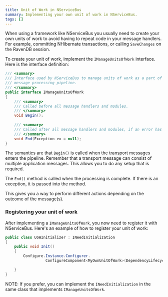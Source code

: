 ```yaml
---
title: Unit of Work in NServiceBus
summary: Implementing your own unit of work in NServiceBus.
tags: []
---
```


When using a framework like NServiceBus you usually need to create your own units of work to avoid having to repeat code in your message handlers. For example, committing NHibernate transactions, or calling `SaveChanges` on the RavenDB session.

To create your unit of work, implement the `IManageUnitsOfWork` interface. Here is the interface definition:

```C#
/// <summary>
/// Interface used by NServiceBus to manage units of work as a part of the
/// message processing pipeline.
/// </summary>
public interface IManageUnitsOfWork
{
    /// <summary>
    /// Called before all message handlers and modules.
    /// </summary>
    void Begin();
 
    /// <summary>
    /// Called after all message handlers and modules, if an error has occurred the exception will be passed.
    /// </summary>
    void End(Exception ex = null);
}
```

The semantics are that `Begin()` is called when the transport messages enters the pipeline. Remember that a transport message can consist of multiple application messages. This allows you to do any setup that is required. 

The `End()` method is called when the processing is complete. If there is an exception, it is passed into the method. 

This gives you a way to perform different actions depending on the outcome of the message(s).

### Registering your unit of work

After implementing a `IManageUnitsOfWork`, you now need to register it with NServiceBus. 
Here's an example of how to register your unit of work:  

```c#
public class UoWInitializer : INeedInitialization
{
    public void Init()
    {
        Configure.Instance.Configurer.
                  ConfigureComponent<MyOwnUnitOfWork>(DependencyLifecycle.InstancePerUnitOfWork);

    }
}
```

NOTE: If you prefer, you can implement the `INeedInitialization` in the same class that implements `IManageUnitsOfWork`.

